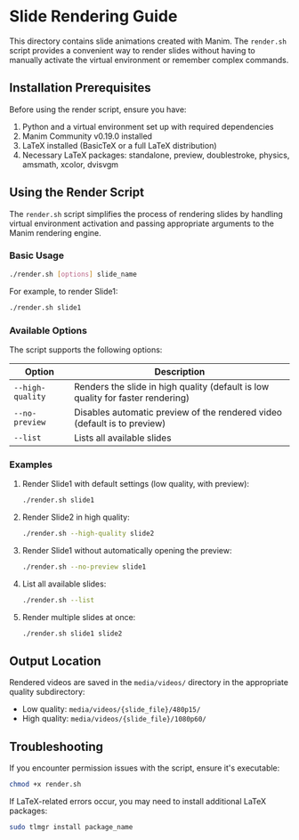 # Slide Rendering Guide

This directory contains slide animations created with Manim. The `render.sh` script provides a convenient way to render slides without having to manually activate the virtual environment or remember complex commands.

## Installation Prerequisites

Before using the render script, ensure you have:

1. Python and a virtual environment set up with required dependencies
2. Manim Community v0.19.0 installed
3. LaTeX installed (BasicTeX or a full LaTeX distribution)
4. Necessary LaTeX packages: standalone, preview, doublestroke, physics, amsmath, xcolor, dvisvgm

## Using the Render Script

The `render.sh` script simplifies the process of rendering slides by handling virtual environment activation and passing appropriate arguments to the Manim rendering engine.

### Basic Usage

```bash
./render.sh [options] slide_name
```

For example, to render Slide1:

```bash
./render.sh slide1
```

### Available Options

The script supports the following options:

| Option | Description |
|--------|-------------|
| `--high-quality` | Renders the slide in high quality (default is low quality for faster rendering) |
| `--no-preview` | Disables automatic preview of the rendered video (default is to preview) |
| `--list` | Lists all available slides |

### Examples

1. Render Slide1 with default settings (low quality, with preview):
   ```bash
   ./render.sh slide1
   ```

2. Render Slide2 in high quality:
   ```bash
   ./render.sh --high-quality slide2
   ```

3. Render Slide1 without automatically opening the preview:
   ```bash
   ./render.sh --no-preview slide1
   ```

4. List all available slides:
   ```bash
   ./render.sh --list
   ```

5. Render multiple slides at once:
   ```bash
   ./render.sh slide1 slide2
   ```

## Output Location

Rendered videos are saved in the `media/videos/` directory in the appropriate quality subdirectory:
- Low quality: `media/videos/{slide_file}/480p15/`
- High quality: `media/videos/{slide_file}/1080p60/`

## Troubleshooting

If you encounter permission issues with the script, ensure it's executable:

```bash
chmod +x render.sh
```

If LaTeX-related errors occur, you may need to install additional LaTeX packages:

```bash
sudo tlmgr install package_name
```

